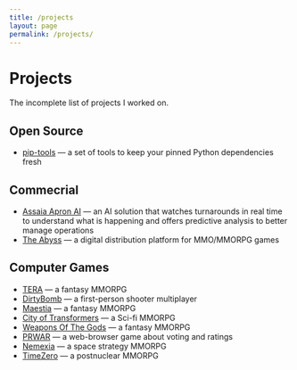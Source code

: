 ```yaml
---
title: /projects
layout: page
permalink: /projects/
---
```


# Projects

The incomplete list of projects I worked on.

## Open Source

- [pip-tools](https://github.com/jazzband/pip-tools) — a set of tools to keep your pinned Python dependencies fresh

## Commecrial

- [Assaia Apron AI](https://assaia.com) — an AI solution that watches turnarounds in real time to understand what is happening and offers predictive analysis to better manage operations
- [The Abyss](https://theabyss.com) — a digital distribution platform for MMO/MMORPG games


## Computer Games

- [TERA](https://en.wikipedia.org/wiki/TERA_(video_game)) — a fantasy MMORPG
- [DirtyBomb](https://en.wikipedia.org/wiki/Dirty_Bomb_(video_game)) — a first-person shooter multiplayer
- [Maestia](https://web.archive.org/web/20120512012817/http://www.maestia.ru/) — a fantasy MMORPG
- [City of Transformers](https://web.archive.org/web/20120420171655/http://www.ctgame.ru/) — a Sci-fi MMORPG
- [Weapons Of The Gods](https://web.archive.org/web/20120503015853/http://www.wgods.ru/) — a fantasy MMORPG
- [PRWAR](https://web.archive.org/web/20120906032306/http://www.prwar.ru/) — a web-browser game about voting and ratings
- [Nemexia](https://en.wikipedia.org/wiki/Nemexia_(video_game)) — a space strategy MMORPG
- [TimeZero](https://timezero.ru) — a postnuclear MMORPG
